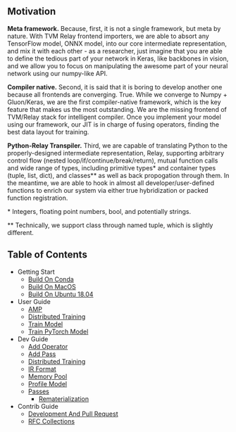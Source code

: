 <!--- Copyright Amazon.com, Inc. or its affiliates. All Rights Reserved. -->
<!--- SPDX-License-Identifier: Apache-2.0  -->
<!--- Auto generated by docs/wiki/gen_readme.py. Do not touch. -->
## Motivation

**Meta framework.** Because, first, it is not a single framework, but meta by nature. With TVM Relay frontend importers, we are able to absort any TensorFlow model, ONNX model, into our core intermediate representation, and mix it with each other - as a researcher, just imagine that you are able to define the tedious part of your network in Keras, like backbones in vision, and we allow you to focus on manipulating the awesome part of your neural network using our numpy-like API.

**Compiler native.** Second, it is said that it is boring to develop another one because all frontends are converging. True. While we converge to Numpy + Gluon/Keras, we are the first compiler-native framework, which is the key feature that makes us the most outstanding. We are the missing frontend of TVM/Relay stack for intelligent compiler. Once you implement your model using our framework, our JIT is in charge of fusing operators, finding the best data layout for training.

**Python-Relay Transpiler.** Third, we are capable of translating Python to the properly-designed intermediate representation, Relay, supporting arbitrary control flow (nested loop/if/continue/break/return), mutual function calls and wide range of types, including primitive types\* and container types (tuple, list, dict), and classes\*\* as well as back propogation through them. In the meantime, we are able to hook in almost all developer/user-defined functions to enrich our system via either true hybridization or packed function registration.

\* Integers, floating point numbers, bool, and potentially strings.

\*\* Technically, we support class through named tuple, which is slightly different.





## Table of Contents
- Getting Start
    - [Build On Conda](1_getting_start/Build-on-Conda.md)
    - [Build On MacOS](1_getting_start/Build-on-macOS.md)
    - [Build On Ubuntu 18.04](1_getting_start/Build-on-Ubuntu-18.04.md)
- User Guide
    - [AMP](2_user_guide/AMP.md)
    - [Distributed Training](2_user_guide/Distributed-Training.md)
    - [Train Model](2_user_guide/Train-Model.md)
    - [Train PyTorch Model](2_user_guide/Train-PyTorch-Model.md)
- Dev Guide
    - [Add Operator](3_dev_guide/Add-Operator.md)
    - [Add Pass](3_dev_guide/Add-Pass.md)
    - [Distributed Training](3_dev_guide/Distributed-Training.md)
    - [IR Format](3_dev_guide/IR-Format.md)
    - [Memory Pool](3_dev_guide/Memory-Pool.md)
    - [Profile Model](3_dev_guide/Profile-Model.md)
    - [Passes](3_dev_guide/pass/)
      - [Rematerialization](3_dev_guide/pass/Rematerialization.md)
- Contrib Guide
    - [Development And Pull Request](4_contrib_guide/Development-And-Pull-Request.md)
    - [RFC Collections](4_contrib_guide/RFC-Collections.md)
